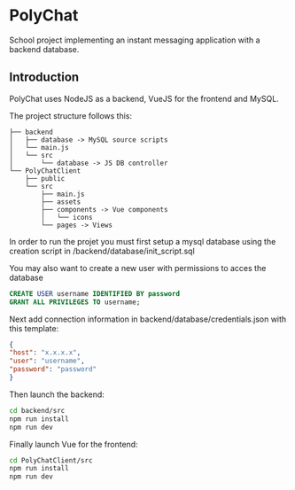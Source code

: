 # PolyChat

School project implementing an instant messaging application with a backend database.

## Introduction

PolyChat uses NodeJS as a backend, VueJS for the frontend and MySQL.

The project structure follows this:

```
├── backend
│   ├── database -> MySQL source scripts
│   └── main.js
│   └── src
│       └── database -> JS DB controller
└── PolyChatClient
    ├── public
    └── src
        ├── main.js 
        ├── assets
        ├── components -> Vue components
        │   └── icons
        └── pages -> Views
```

In order to run the projet you must first setup a mysql database using the creation script in
/backend/database/init_script.sql

You may also want to create a new user with permissions to acces the database

```sql
CREATE USER username IDENTIFIED BY password
GRANT ALL PRIVILEGES TO username;
```

Next add connection information in backend/database/credentials.json with this template:

```json
{
"host": "x.x.x.x",
"user": "username",
"password": "password"
}
```

Then launch the backend:

```bash
cd backend/src
npm run install
npm run dev
```

Finally launch Vue for the frontend:

```bash
cd PolyChatClient/src
npm run install
npm run dev
```
